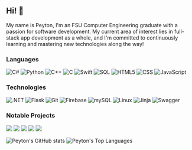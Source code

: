 ## Hi! :wave:

My name is Peyton, I'm an FSU Computer Engineering graduate with a passion for software development. My current area of interest lies in full-stack app development as a whole, and I'm committed to continuously learning and mastering new technologies along the way!

### Languages

![C#](https://img.shields.io/badge/-C%23-000?&logo=csharp&logoColor=blue)
![Python](https://img.shields.io/badge/-Python-000?&logo=Python)
![C++](https://img.shields.io/badge/-C++-000?&logo=c%2b%2b&logoColor=00599C)
![C](https://img.shields.io/badge/-C-000?&logo=C)
![Swift](https://img.shields.io/badge/-Swift-000?&logo=Swift)
![SQL](https://img.shields.io/badge/-SQL-000?&logo=MySQL)
![HTML5](https://img.shields.io/badge/-HTML-000?&logo=HTML5)
![CSS](https://img.shields.io/badge/-CSS-000?&logo=css3)
![JavaScript](https://img.shields.io/badge/-JavaScript-000?&logo=JavaScript)

### Technologies

![.NET](https://img.shields.io/badge/-.NET-000?&logo=.NET)
![Flask](https://img.shields.io/badge/-Flask-000?&logo=flask)
![Git](https://img.shields.io/badge/-Git-000?&logo=git)
![Firebase](https://img.shields.io/badge/-Firebase-000?&logo=firebase)
![mySQL](https://img.shields.io/badge/-mySQL-000?&logo=mysql&logoColor=white)
![Linux](https://img.shields.io/badge/-Linux-000?&logo=linux)
![Jinja](https://img.shields.io/badge/-Jinja-000?&logo=jinja)
![Swagger](https://img.shields.io/badge/-Swagger-000?&logo=Swagger)

### Notable Projects

[![](https://img.shields.io/badge/-%20My%20Website-000)](https://github.com/19peytonsmith/19peytonsmith.github.io/)
[![](https://img.shields.io/badge/-%20Mouthpiece%20Social%20Media%20App-000)](https://web1.eng.famu.fsu.edu/ece/senior_design/2023/team305/index.html)
[![](https://img.shields.io/badge/-%20Zillow%20Guessing%20Game-000)](https://github.com/19peytonsmith/Zillow-Project/)
[![](https://img.shields.io/badge/-%20C%23%20eCommerce%20Full%20Stack%20Application-000)](https://github.com/19peytonsmith/Zillow-Project/)
[![](https://img.shields.io/badge/-%20SQL%20Database%20Multiplayer%20Game%20Architecture-000)](https://github.com/19peytonsmith/Zillow-Project/)


![Peyton's GitHub stats](https://github-readme-stats.vercel.app/api?username=19peytonsmith&show_icons=true&theme=dark)
![Peyton's Top Languages](https://github-readme-stats.vercel.app/api/top-langs/?username=19peytonsmith&theme=dark&layout=compact&langs_count=8)
